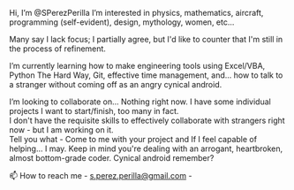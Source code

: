Hi, I’m @SPerezPerilla I’m interested in physics, mathematics, aircraft, programming (self-evident), design, mythology, women, etc...




Many say I lack focus; I partially agree, but I'd like to counter that I'm still in the process of refinement.


I’m currently learning how to make engineering tools using Excel/VBA, Python The Hard Way, Git, effective time management, and... how to talk to a stranger without coming off as an angry cynical android.




I’m looking to collaborate on... Nothing right now. I have some individual projects I want to start/finish, too many in fact.  
I don't have the requisite skills to effectively collaborate with strangers right now - but I am working on it.<br/>
Tell you what - Come to me with your project and If I feel capable of helping... I may. Keep in mind you're dealing with an arrogant, heartbroken, almost bottom-grade  	coder. Cynical android remember?




📫 How to reach me - s.perez.perilla@gmail.com - <!--- or maybe you can send me a letter with one of those magical letter-delivering birds I keep hearing about. Maybe we can figure out what makes them magic. Once we do, we can bind the bird population into the global economy, I don't like those free-loaders eating worms off of private land. /s ---><br/> 

<!---
SPerezPerilla/SPerezPerilla is a ✨ special ✨ repository because its `README.md` (this file) appears on your GitHub profile.
You can click the Preview link to take a look at your changes.
--->
